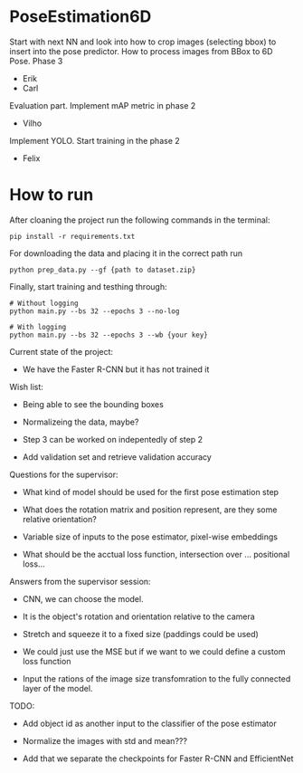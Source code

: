 # PoseEstimation6D

Start with next NN and look into how to crop images (selecting bbox) to insert into the pose predictor. How to process images from BBox to 6D Pose. Phase 3
- Erik
- Carl

Evaluation part. Implement mAP metric in phase 2
- Vilho

Implement YOLO. Start training in the phase 2
- Felix

# How to run
After cloaning the project run the following commands in the terminal:
```
pip install -r requirements.txt
```

For downloading the data and placing it in the correct path run
```
python prep_data.py --gf {path to dataset.zip}
```

Finally, start training and testhing through:
```
# Without logging 
python main.py --bs 32 --epochs 3 --no-log

# With logging 
python main.py --bs 32 --epochs 3 --wb {your key}
```

Current state of the project:

 - We have the Faster R-CNN but it has not trained it
 

Wish list:

 - Being able to see the bounding boxes

 - Normalizeing the data, maybe?

 - Step 3 can be worked on indepentedly of step 2

 - Add validation set and retrieve validation accuracy


Questions for the supervisor:

 - What kind of model should be used for the first pose estimation step

 - What does the rotation matrix and position represent, are they some relative orientation?

 - Variable size of inputs to the pose estimator, pixel-wise embeddings

 - What should be the acctual loss function, intersection over ... positional loss...

 
Answers from the supervisor session:

 - CNN, we can choose the model.

 - It is the object's rotation and orientation relative to the camera

 - Stretch and squeeze it to a fixed size (paddings could be used)

 - We could just use the MSE but if we want to we could define a custom loss function

 - Input the rations of the image size transfomration to the fully connected layer of the model.


TODO:
 - Add object id as another input to the classifier of the pose estimator

 - Normalize the images with std and mean???

 - Add that we separate the checkpoints for Faster R-CNN and EfficientNet
